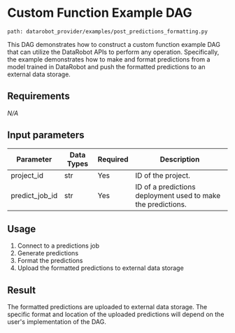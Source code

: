 # Custom Function Example DAG
`path: datarobot_provider/examples/post_predictions_formatting.py`

This DAG demonstrates how to construct a custom function example DAG that can utilize the DataRobot APIs to perform any operation.
Specifically, the example demonstrates how to make and format predictions from a model trained in DataRobot and push the formatted predictions to an external data storage.

## Requirements

_N/A_

## Input parameters
| Parameter | Data Types | Required | Description                                                  |
|-----------|------------|----------|--------------------------------------------------------------|
| project_id | str        | Yes      | ID of the project.                                           |
| predict_job_id | str        | Yes      | ID of a predictions deployment used to make the predictions. |

## Usage

1. Connect to a predictions job
2. Generate predictions
3. Format the predictions
4. Upload the formatted predictions to external data storage

## Result

The formatted predictions are uploaded to external data storage.
The specific format and location of the uploaded predictions will depend on the user's implementation of the DAG.

